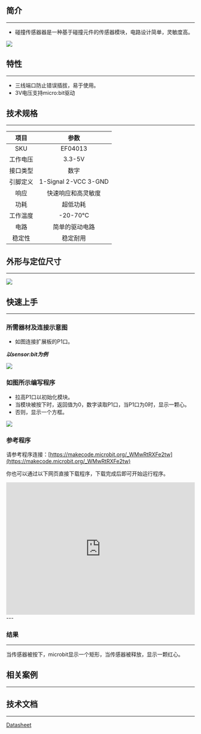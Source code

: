 ## 简介
---
- 碰撞传感器器是一种基于碰撞元件的传感器模块，电路设计简单，灵敏度高。 
     
 ![](https://i.imgur.com/YR7t4Pj.jpg)

## 特性
---
- 三线端口防止错误插拔，易于使用。
- 3V电压支持micro:bit驱动

## 技术规格
---
项目 | 参数 
:-: | :-: 
SKU|EF04013
工作电压|3.3-5V
接口类型|数字
引脚定义|1-Signal 2-VCC 3-GND
响应|快速响应和高灵敏度
功耗|超低功耗
工作温度|-20-70℃
电路|简单的驱动电路
稳定性|稳定耐用
## 外形与定位尺寸
--- 

 ![](https://i.imgur.com/vtK7bwP.png)

## 快速上手
---
### 所需器材及连接示意图
- 如图连接扩展板的P1口。

***以sensor:bit为例***

 ![](https://i.imgur.com/UUQlBRi.png)

### 如图所示编写程序
- 拉高P1口以初始化模块。
- 当模块被按下时，返回值为0，数字读取P1口，当P1口为0时，显示一颗心。
- 否则，显示一个方框。

 ![](https://i.imgur.com/Lp93T7L.png)

### 参考程序
请参考程序连接：[https://makecode.microbit.org/_WMwRtRXFe2tw](https://makecode.microbit.org/_WMwRtRXFe2tw)

你也可以通过以下网页直接下载程序，下载完成后即可开始运行程序。

<div style="position:relative;height:0;padding-bottom:70%;overflow:hidden;"><iframe style="position:absolute;top:0;left:0;width:100%;height:100%;" src="https://makecode.microbit.org/#pub:_WMwRtRXFe2tw" frameborder="0" sandbox="allow-popups allow-forms allow-scripts allow-same-origin"></iframe></div>  
---

### 结果
---
当传感器被按下，microbit显示一个矩形，当传感器被释放，显示一颗红心。

## 相关案例
---

## 技术文档
---
[Datasheet](https://elecfreaks.com/estore/download/EF03155-Datasheet)
